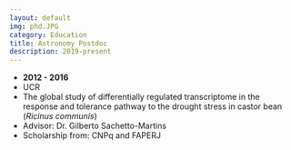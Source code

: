 ```yaml
---
layout: default
img: phd.JPG
category: Education
title: Astronomy Postdoc
description: 2019-present
---
```


* __2012 - 2016__
* UCR
* The global study of differentially regulated transcriptome in the response and tolerance pathway to the drought stress in castor bean (*Ricinus communis*)
* Advisor: Dr. Gilberto Sachetto-Martins
* Scholarship from: CNPq and FAPERJ
 
